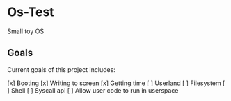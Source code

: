 # Os-Test
Small toy OS

## Goals

Current goals of this project includes:

[x] Booting
[x] Writing to screen
[x] Getting time
[ ] Userland
[ ] Filesystem
[ ] Shell
[ ] Syscall api
[ ] Allow user code to run in userspace